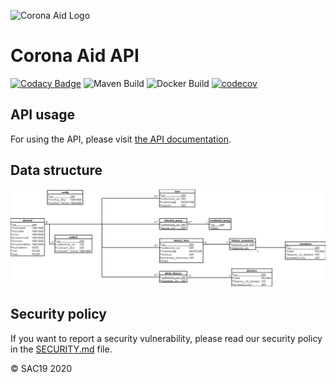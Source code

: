![Corona Aid Logo](https://user-images.githubusercontent.com/37160523/84581280-fc464f80-addf-11ea-93a9-fb5daec67018.jpg)

# Corona Aid API
[![Codacy Badge](https://api.codacy.com/project/badge/Grade/648ad20c31b841d684a5d03b2e93c798)](https://app.codacy.com/gh/StudentsAgainstCovid19/corona-aid-api?utm_source=github.com&utm_medium=referral&utm_content=StudentsAgainstCovid19/corona-aid-api&utm_campaign=Badge_Grade_Dashboard)
![Maven Build](https://github.com/StudentsAgainstCovid19/corona-aid-api/workflows/Maven%20Build/badge.svg)
![Docker Build](https://img.shields.io/github/workflow/status/StudentsAgainstCovid19/corona-aid-api/CI%20with%20Docker?label=Docker%20build)
[![codecov](https://codecov.io/gh/StudentsAgainstCovid19/corona-aid-api/branch/master/graph/badge.svg)](https://codecov.io/gh/StudentsAgainstCovid19/corona-aid-api)

## API usage
For using the API, please visit [the API documentation](https://api.corona-aid-ka.de/swagger-ui/index.html).

## Data structure
![Data structure](https://github.com/StudentsAgainstCovid19/corona-aid-api/blob/master/media/er_diagram.png "Data structure")

## Security policy
If you want to report a security vulnerability, please read our security policy in the [SECURITY.md](https://github.com/StudentsAgainstCovid19/corona-aid-api/blob/master/SECURITY.md) file.

© SAC19 2020
